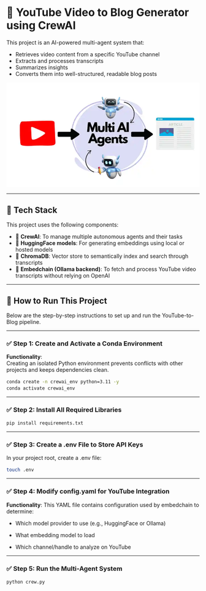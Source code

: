 # 🧠 YouTube Video to Blog Generator using CrewAI

This project is an AI-powered multi-agent system that:

- Retrieves video content from a specific YouTube channel
- Extracts and processes transcripts
- Summarizes insights
- Converts them into well-structured, readable blog posts

<p align="center">
  <img src="assets/logo.png" alt="Workflow Preview" width="600"/>
</p>

---

## 🔧 Tech Stack

This project uses the following components:

- 🤖 **CrewAI**: To manage multiple autonomous agents and their tasks
- 🧠 **HuggingFace models**: For generating embeddings using local or hosted models
- 🧲 **ChromaDB**: Vector store to semantically index and search through transcripts
- 🎥 **Embedchain (Ollama backend)**: To fetch and process YouTube video transcripts without relying on OpenAI

---

## 🚀 How to Run This Project

Below are the step-by-step instructions to set up and run the YouTube-to-Blog pipeline.

---

### ✅ Step 1: Create and Activate a Conda Environment

**Functionality**:  
Creating an isolated Python environment prevents conflicts with other projects and keeps dependencies clean.

```bash
conda create -n crewai_env python=3.11 -y
conda activate crewai_env
```
---
### ✅ Step 2: Install All Required Libraries

```bash
pip install requirements.txt
```
---
### ✅ Step 3: Create a .env File to Store API Keys
In your project root, create a .env file:

```bash
touch .env
```
---
### ✅ Step 4: Modify config.yaml for YouTube Integration
**Functionality**:
This YAML file contains configuration used by embedchain to determine:

- Which model provider to use (e.g., HuggingFace or Ollama)

- What embedding model to load

- Which channel/handle to analyze on YouTube

---

### ✅ Step 5: Run the Multi-Agent System
```bash
python crew.py
```
